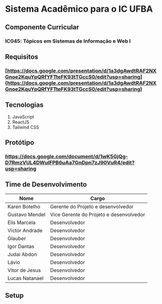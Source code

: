 # Sistema Acadêmico para o IC UFBA

## Componente Curricular

### IC045: Tópicos em Sistemas de Informação e Web I

## Requisitos
### [https://docs.google.com/presentation/d/1a3dgAwdtRAF2NXGnoe2KquYpQRfYFTteFK93tTGccS0/edit?usp=sharing](https://docs.google.com/presentation/d/1a3dgAwdtRAF2NXGnoe2KquYpQRfYFTteFK93tTGccS0/edit?usp=sharing)

## Tecnologias
1. JavaScript
2. ReactJS
3. Tailwind CSS

## Protótipo
### https://docs.google.com/document/d/1wK5GjQg-D7RmzVUL4DWulFPB6uAa7GnDpn7zJ90VuR4/edit?usp=sharing

## Time de Desenvolvimento

| Nome           | Cargo                                   |
| -------------- | --------------------------------------- |
| Karen Botelho  | Gerente do Projeto e desenvolvedor      |
| Gustavo Mendel | Vice Gerente do Projeto e desenvolvedor |
| Elis Marcela   | Desenvolvedor                           |
| Victor Andrade | Desenvolvedor                           |
| Glauber        | Desenvolvedor                           |
| Igor Dantas    | Desenvolvedor                           |
| Judai Abdon    | Desenvolvedor                           |
| Lávio          | Desenvolvedor                           |
| Vitor de Jesus | Desenvolvedor                           |
| Lucas Natanael | Desenvolvedor                           |

## Setup

